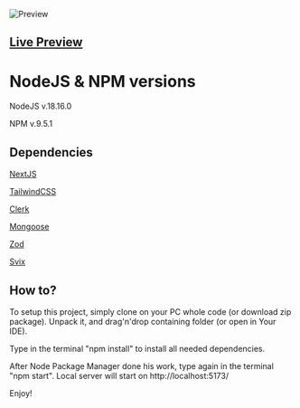 ![Preview](https://i.ibb.co/6PsBspf/Screenshot-1.png)

## [Live Preview](https://mern-threads-i3cb.vercel.app/)

# NodeJS & NPM versions

NodeJS v.18.16.0

NPM v.9.5.1

## Dependencies

[NextJS](https://nextjs.org/)

[TailwindCSS](https://tailwindcss.com/)

[Clerk](https://clerk.com/)

[Mongoose](https://mongoosejs.com/)

[Zod](https://zod.dev/)

[Svix](https://www.svix.com/)


## How to?

To setup this project, simply clone on your PC whole code (or download zip package). Unpack it, and drag'n'drop containing folder (or open in Your IDE).

Type in the terminal "npm install" to install all needed dependencies.

After Node Package Manager done his work, type again in the terminal "npm start". Local server will start on http://localhost:5173/

Enjoy!
